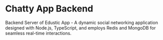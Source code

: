 # Chatty App Backend


Backend Server of Edustic App - A dynamic social networking application designed with Node.js, TypeScript, and employs Redis and MongoDB for seamless real-time interactions.
